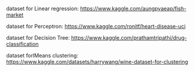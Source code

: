 dataset for Linear regression: https://www.kaggle.com/aungpyaeap/fish-market

dataset for Perceptron: https://www.kaggle.com/ronitf/heart-disease-uci

dataset for Decision Tree: https://www.kaggle.com/prathamtripathi/drug-classification

dataset forlMeans clustering: https://www.kaggle.com/datasets/harrywang/wine-dataset-for-clustering
